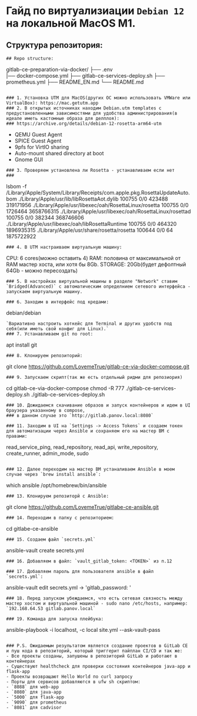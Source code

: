 # Гайд по виртуализиации `Debian 12` на локальной MacOS M1.

## Структура репозитория:
```
## Repo structure:
```
gitlab-ce-preparation-via-docker/
├── .env                     
|── docker-compose.yml
├── gitlab-ce-services-deploy.sh
├── prometheus.yml
├── README_EN.md
└── README.md
```

### 1. Установка UTM для MacOS(других ОС можно использовать VMWare или VirtualBox): https://mac.getutm.app
### 2. В открытых источниках находим Debian.utm templates с предустановленными зависимостями для удобства администрирования(в идеале иметь кастомные образа для делплоя): 
### https://archive.org/details/debian-12-rosetta-arm64-utm
```
- QEMU Guest Agent
- SPICE Guest Agent
- 9pfs for VirtIO sharing
- Auto-mount shared directory at boot
- Gnome GUI
```
### 3. Проверяем установлена ли Rosetta - устанавливаем если нет
### 
```
lsbom -f /Library/Apple/System/Library/Receipts/com.apple.pkg.RosettaUpdateAuto.bom
./Library/Apple/usr/lib/libRosettaAot.dylib     100755  0/0     423488  319171956
./Library/Apple/usr/libexec/oah/RosettaLinux/rosetta    100755  0/0     1726464 3658766315
./Library/Apple/usr/libexec/oah/RosettaLinux/rosettad   100755  0/0     382344  368746606
./Library/Apple/usr/libexec/oah/libRosettaRuntime       100755  0/0     464320  1896935315
./Library/Apple/usr/share/rosetta/rosetta       100644  0/0     64      1875722922
```
### 4. В UTM настраиваем виртуальную машину:
```
CPU: 6 cores(можно оставить 4)
RAM: половина от максимальной от RAM мастер хоста, или хотя бы 8Gb.
STORAGE: 20Gb(будет дефолтный 64Gb - можно пересоздать)
```
### 5. В настройках виртуальной машины в разделе "Network" ставим `Bridged(Advanced)` с автоматическим определнием сетевого интерфейса - запускаем виртуальную машину.

### 6. Заходим в интерфейс под кредами:
```
debian/debian
```
`Вариативно настроить хоткейс для Terminal и других удобств под себя(или иметь свой конфиг для Linux).`
### 7. Устанавливаем git по root:
```
apt install git
```
### 8. Клонируем репозиторий: 
```
git clone https://github.com/LovemeTrue/gitlab-ce-via-docker-compose.git
```
### 9. Запускаем скрипт(так же есть отдельный ридми для репозиория)
```
cd gitlab-ce-via-docker-compose
chmod -R 777 ./gitlab-ce-services-deploy.sh
./gitlab-ce-services-deploy.sh
```
### 10. Дожидаемся скачивание образов и запуск контейнеров и идем в UI браузера указанному в compose,
### в данном случае это `http://gitlab.panov.local:8080`

### 11. Заходим в UI на `Settings -> Access Tokens` и создаем токен для автоматизации через Ansible и сохраняем его на мастер ВМ c правами:
```	
read_service_ping, read_repository, read_api, write_repository, create_runner, admin_mode, sudo
```

### 12. Далее переходим на мастер ВМ устаналиваем Ansible в моем случае через `brew install ansible`:
```
which ansible
/opt/homebrew/bin/ansible 
```
### 13. Клонируем репозиторй с Ansible:
```
git clone https://github.com/LovemeTrue/gitlabe-ce-ansible.git
```
### 14. Переходим в папку с репозиторием:
```
cd gitlabe-ce-ansible
```
### 15. Создаем файл `secrets.yml`
```
ansible-vault create secrets.yml
```
### 16. Добавляем в файл: `vault_gitlab_token: <TOKEN>` из п.12

### 17. Добавляем пароль для пользователя ansible в файл `secrets.yml`:
```
ansible-vault edit secrets.yml -> 'gitlab_password: <PASSWORD>'
```
### 18. Перед запуском убеждаемся, что есть сетевая связность между мастер хостом и виртуальной машиной - sudo nano /etc/hosts, например: `192.168.64.53 gitlab.panov.local`

### 19. Команда для запуска плейбука:
```
ansible-playbook -i localhost, -c local site.yml --ask-vault-pass 
```

### P.S. Ожидаемым результатом является создание проектов в GitLab CE и пуш кода в репозиторий, который триггерит пайплан CI/CD и так же:
- Все проекты созданы, запушены в репозиторий GitLab и работают в контейнерах
- Существуют healthcheck для проверки состояния контейнеров java-app и flask-app
- Проекты возвращают Hello World по curl запросу
- Порты для сервисов добавляются в ufw sh скриптом:
- `8088` для web-app
- `8080` для java-app
- `5000` для flask-app
- `9090` для prometheus
- `8081` для cadvisor